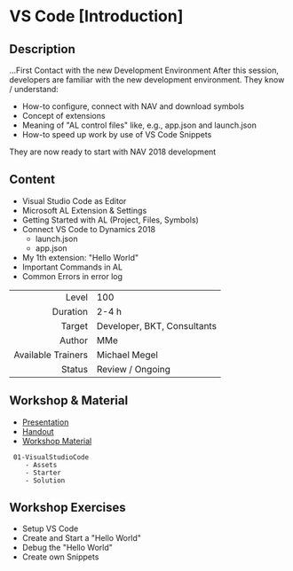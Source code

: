 # VS Code [Introduction]

## Description

...First Contact with the new Development Environment
After this session, developers are familiar with the new development environment. They know / understand:

* How-to configure, connect with NAV and download symbols
* Concept of extensions
* Meaning of  "AL control files" like, e.g., app.json and launch.json
* How-to speed up work by use of VS Code Snippets

They are now ready to start with NAV 2018 development

## Content

* Visual Studio Code as Editor
* Microsoft AL Extension & Settings
* Getting Started with AL (Project, Files, Symbols)
* Connect VS Code to Dynamics 2018
  * launch.json
  * app.json
* My 1th extension: "Hello World"
* Important Commands in AL
* Common Errors in error log

|||
|-:|:-|
|Level|100|
|Duration|2-4 h|
|Target|Developer, BKT, Consultants|
|Author|MMe|
|Available Trainers|Michael Megel|
|Status|Review / Ongoing|

## Workshop & Material

* [Presentation](../01-VisualStudioCode.pptx)
* [Handout](01-VisualStudioCode.pdf)
* [Workshop Material](Starter/)

```code
 01-VisualStudioCode
    - Assets
    - Starter
    - Solution
```

## Workshop Exercises

* Setup VS Code
* Create and Start a "Hello World"
* Debug the "Hello World"
* Create own Snippets